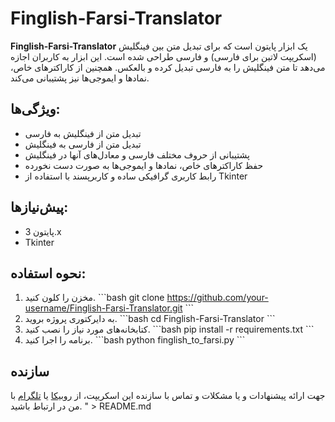 # Finglish-Farsi-Translator

**Finglish-Farsi-Translator** یک ابزار پایتون است که برای تبدیل متن بین فینگلیش (اسکریپت لاتین برای فارسی) و فارسی طراحی شده است. این ابزار به کاربران اجازه می‌دهد تا متن فینگلیش را به فارسی تبدیل کرده و بالعکس. همچنین از کاراکترهای خاص، نمادها و ایموجی‌ها نیز پشتیبانی می‌کند.

## ویژگی‌ها:
- تبدیل متن از فینگلیش به فارسی
- تبدیل متن از فارسی به فینگلیش
- پشتیبانی از حروف مختلف فارسی و معادل‌های آنها در فینگلیش
- حفظ کاراکترهای خاص، نمادها و ایموجی‌ها به صورت دست نخورده
- رابط کاربری گرافیکی ساده و کاربرپسند با استفاده از Tkinter

## پیش‌نیازها:
- پایتون 3.x
- Tkinter

## نحوه استفاده:
1. مخزن را کلون کنید.
   \`\`\`bash
   git clone https://github.com/your-username/Finglish-Farsi-Translator.git
   \`\`\`
2. به دایرکتوری پروژه بروید.
   \`\`\`bash
   cd Finglish-Farsi-Translator
   \`\`\`
3. کتابخانه‌های مورد نیاز را نصب کنید.
   \`\`\`bash
   pip install -r requirements.txt
   \`\`\`
4. برنامه را اجرا کنید.
   \`\`\`bash
   python finglish_to_farsi.py
   \`\`\`

## سازنده
جهت ارائه پیشنهادات و یا مشکلات و تماس با سازنده این اسکریپت، از [روبیکا](https://rubika.ir/frameworkpython4) یا [تلگرام](https://t.me/Framework_Python) با من در ارتباط باشید.
" > README.md
